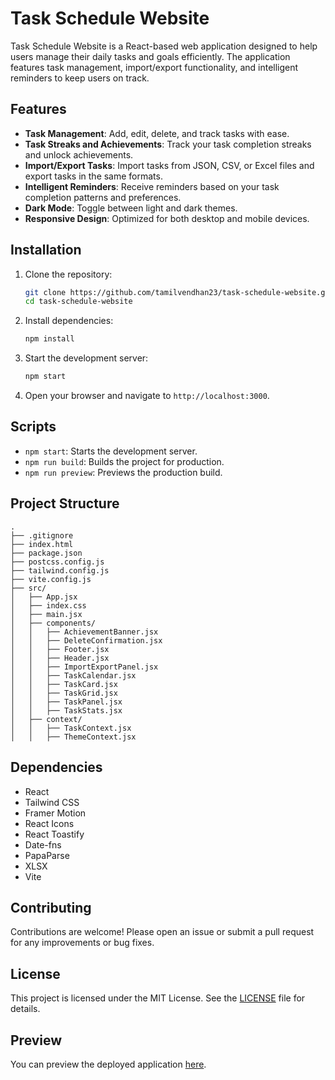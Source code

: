 # Task Schedule Website

Task Schedule Website is a React-based web application designed to help users manage their daily tasks and goals efficiently. The application features task management, import/export functionality, and intelligent reminders to keep users on track.

## Features

- **Task Management**: Add, edit, delete, and track tasks with ease.
- **Task Streaks and Achievements**: Track your task completion streaks and unlock achievements.
- **Import/Export Tasks**: Import tasks from JSON, CSV, or Excel files and export tasks in the same formats.
- **Intelligent Reminders**: Receive reminders based on your task completion patterns and preferences.
- **Dark Mode**: Toggle between light and dark themes.
- **Responsive Design**: Optimized for both desktop and mobile devices.

## Installation

1. Clone the repository:
   ```sh
   git clone https://github.com/tamilvendhan23/task-schedule-website.git
   cd task-schedule-website
   ```

2. Install dependencies:
   ```sh
   npm install
   ```

3. Start the development server:
   ```sh
   npm start
   ```

4. Open your browser and navigate to `http://localhost:3000`.

## Scripts

- `npm start`: Starts the development server.
- `npm run build`: Builds the project for production.
- `npm run preview`: Previews the production build.

## Project Structure

```
.
├── .gitignore
├── index.html
├── package.json
├── postcss.config.js
├── tailwind.config.js
├── vite.config.js
├── src/
│   ├── App.jsx
│   ├── index.css
│   ├── main.jsx
│   ├── components/
│   │   ├── AchievementBanner.jsx
│   │   ├── DeleteConfirmation.jsx
│   │   ├── Footer.jsx
│   │   ├── Header.jsx
│   │   ├── ImportExportPanel.jsx
│   │   ├── TaskCalendar.jsx
│   │   ├── TaskCard.jsx
│   │   ├── TaskGrid.jsx
│   │   ├── TaskPanel.jsx
│   │   ├── TaskStats.jsx
│   ├── context/
│   │   ├── TaskContext.jsx
│   │   ├── ThemeContext.jsx
```

## Dependencies

- React
- Tailwind CSS
- Framer Motion
- React Icons
- React Toastify
- Date-fns
- PapaParse
- XLSX
- Vite

## Contributing

Contributions are welcome! Please open an issue or submit a pull request for any improvements or bug fixes.

## License

This project is licensed under the MIT License. See the [LICENSE](LICENSE) file for details.

## Preview

You can preview the deployed application [here](https://tasker1-pink.vercel.app/).
